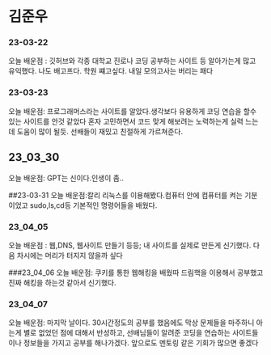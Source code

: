 # 김준우
### 23-03-22
오늘 배운점 : 깃허브와 각종 대학교 진로나 코딩 공부하는 사이트 등 알아가는게 많고 유익했다.
나도 배고프다. 학원 쨰고싶다. 내일 모의고사는 버리는 패다

### 23-03-23
오늘 배운점: 프로그래머스라는 사이트를 알았다.생각보다 유용하게 코딩 연습을 할수 있는 사이트를 안것 같았다
혼자 고민하면서 코드 맞게 해보려는 노력하는게 실력 느는데 도움이 많이 될듯.
선배들이 재밌고 친절하게 가르쳐준다.


## 23_03_30
오늘 배운점: GPT는 신이다.인생이 좀..

##23-03-31 
오늘 배운점:칼리 리눅스를 이용해봤다.컴퓨터 안에 컴퓨터를 켜는 기분이었고 sudo,ls,cd등 기본적인 명령어들을 배웠다.


### 23_04_05  
오늘 배운점 : 웹,DNS, 웹사이트 만들기 등등;
내 사이트를 실제로 만든게 신기했다. 다음 차시에는 머리가 터지지 않을까 싶다

###23_04_06
오늘 배운점: 쿠키를 통한 웹해킹을 배웠따
드림핵을 이용해서 공부했고 진짜 해킹을 하는것 같아서 신기했다.

### 23_04_07
오늘 배운점: 마지막 날이다. 30시간정도의 공부를 했음에도 막상 문제들을 마주하니 아는게 별로 없었던 점에 대해서 반성하고, 
선배님들이 알려준 코딩을 연습하는 사이트들이나 정보들을 가지고 공부를 해나가겠다.
앞으로도 멘토링 같은 기회가 많으면 좋겠다
